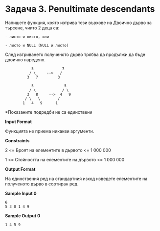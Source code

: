# Задача 3. Penultimate descendants

Напишете функция, която изтрива тези върхове на Двоично дърво за търсене, чиито 2 деца са:
```
- листо и листо, или

- листо и NULL (NULL и листо)
```

След изтриването полученото дърво трябва да продължи да бъде двоично наредено.
```
            5             7
           / \     -->   /
          3   7         3
```

```
            5              5
           / \            / \
          3   8     -->  4   9
         / \   \        /
        1   4   9      1
```

\*Показаните подредби не са единствени

**Input Format**

Функцията не приема никакви аргументи.

**Constraints**

2 <= Броят на елементите в дървото <= 1 000 000

1 <= Стойността на елементите на дървото <= 1 000 000

**Output Format**

На единствения ред на стандартния изход изведете елементите на полученото дърво в сортиран ред.

**Sample Input 0**
```
6
5 3 8 1 4 9
```

**Sample Output 0**
```
1 4 5 9
```
